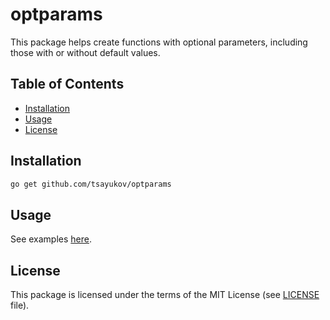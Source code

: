 # optparams

This package helps create functions with optional parameters, including those
with or without default values.

## Table of Contents

* [Installation](#installation)
* [Usage](#usage)
* [License](#license)

## Installation

```bash
go get github.com/tsayukov/optparams
```

## Usage

See examples [here][example].

## License

This package is licensed under the terms of the MIT License
(see [LICENSE][license] file).

[example]: ./example_test.go
[license]: ./LICENSE
